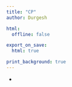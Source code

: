 ```yaml
---
title: "CP"
author: Durgesh

html:
  offline: false

export_on_save:
  html: true

print_background: true
---
```


* []()